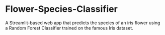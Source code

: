 # Flower-Species-Classifier
A Streamlit-based web app that predicts the species of an iris flower using a Random Forest Classifier trained on the famous Iris dataset.
